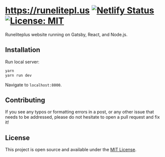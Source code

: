 # https://runelitepl.us [![Netlify Status](https://api.netlify.com/api/v1/badges/0a51d0e9-f611-4dd8-887f-fc1889e68540/deploy-status)](https://app.netlify.com/sites/runeliteplus/deploys) [![License: MIT](https://img.shields.io/badge/License-MIT-blue.svg)](https://opensource.org/licenses/MIT)

Runeliteplus website running on Gatsby, React, and Node.js.


## Installation

Run local server:

```bash
yarn
yarn run dev
```

Navigate to `localhost:8000`.

## Contributing

If you see any typos or formatting errors in a post, or any other issue that needs to be addressed, please do not hesitate to open a pull request and fix it!


## License

This project is open source and available under the [MIT License](LICENSE).
